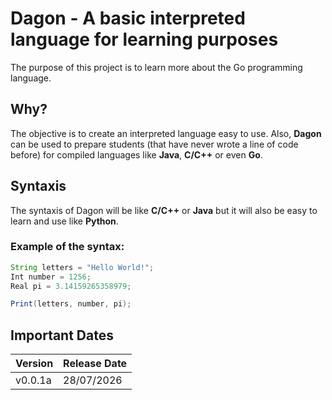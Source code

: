 # Dagon - A basic interpreted language for learning purposes
The purpose of this project is to learn more about the Go programming language.

## Why?
The objective is to create an interpreted language easy to use. Also, **Dagon** can be used to prepare students (that
have never wrote a line of code before) for compiled languages like **Java**, **C/C++** or even **Go**.

## Syntaxis
The syntaxis of Dagon will be like **C/C++** or **Java** but it will also be easy to learn and use like **Python**.

### Example of the syntax:
```java
String letters = "Hello World!";
Int number = 1256;
Real pi = 3.14159265358979;

Print(letters, number, pi);
```
## Important Dates
|Version|Release Date|
|-------|------------|
|v0.0.1a|28/07/2026|